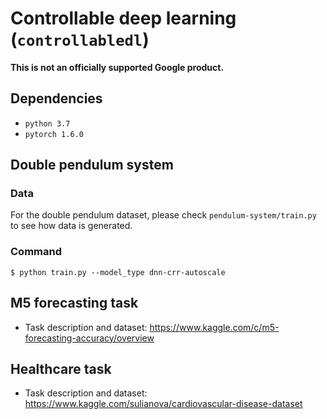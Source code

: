 # Controllable deep learning (`controllabledl`)

**This is not an officially supported Google product.**

## Dependencies
- `python 3.7`
- `pytorch 1.6.0`

## Double pendulum system
### Data
For the double pendulum dataset, please check `pendulum-system/train.py` to see how data is generated.

### Command
`$ python train.py --model_type dnn-crr-autoscale`

## M5 forecasting task
- Task description and dataset: https://www.kaggle.com/c/m5-forecasting-accuracy/overview

## Healthcare task
- Task description and dataset: https://www.kaggle.com/sulianova/cardiovascular-disease-dataset

